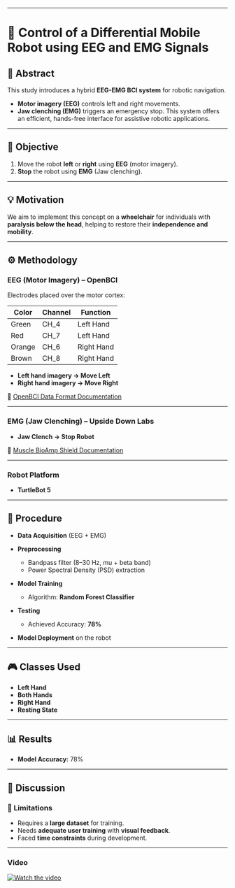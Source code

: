
---

# 🧠 Control of a Differential Mobile Robot using EEG and EMG Signals

## 📝 Abstract

This study introduces a hybrid **EEG-EMG BCI system** for robotic navigation.

* **Motor imagery (EEG)** controls left and right movements.
* **Jaw clenching (EMG)** triggers an emergency stop.
  This system offers an efficient, hands-free interface for assistive robotic applications.

---

## 🎯 Objective

1. Move the robot **left** or **right** using **EEG** (motor imagery).
2. **Stop** the robot using **EMG** (Jaw clenching).

---

## 💡 Motivation

We aim to implement this concept on a **wheelchair** for individuals with **paralysis below the head**, helping to restore their **independence and mobility**.


---

## ⚙️ Methodology

### EEG (Motor Imagery) – OpenBCI

Electrodes placed over the motor cortex:

| Color  | Channel | Function   |
| ------ | ------- | ---------- |
| Green  | CH\_4   | Left Hand  |
| Red    | CH\_7   | Left Hand  |
| Orange | CH\_6   | Right Hand |
| Brown  | CH\_8   | Right Hand |

* **Left hand imagery → Move Left**
* **Right hand imagery → Move Right**

📄 [OpenBCI Data Format Documentation](https://docs.openbci.com/Cyton/CytonDataFormat/)

---

### EMG (Jaw Clenching) – Upside Down Labs

* **Jaw Clench → Stop Robot**

📄 [Muscle BioAmp Shield Documentation](https://docs.upsidedownlabs.tech/hardware/bioamp/muscle-bioamp-shield/index.html#step-6-visualise-emg-signals-on-laptop)

---

### Robot Platform

* **TurtleBot 5**

---

## 🧪 Procedure

* **Data Acquisition** (EEG + EMG)
* **Preprocessing**

  * Bandpass filter (8–30 Hz, mu + beta band)
  * Power Spectral Density (PSD) extraction
* **Model Training**

  * Algorithm: **Random Forest Classifier**
* **Testing**

  * Achieved Accuracy: **78%**
* **Model Deployment** on the robot

---

## 🎮 Classes Used

* **Left Hand**
* **Both Hands**
* **Right Hand**
* **Resting State**

---

## 📊 Results

* **Model Accuracy:** 78%

---

## 💬 Discussion

### 🔴 Limitations

* Requires a **large dataset** for training.
* Needs **adequate user training** with **visual feedback**.
* Faced **time constraints** during development.

---


### Video
[![Watch the video](https://img.youtube.com/vi/PI6YkJwNtS8&list=PLeGlw_YNKerFUUbFWzJgbcR4uoMU79EID&index=1/maxresdefault.jpg)](https://www.youtube.com/watch?v=B6f8p4evgH8)
